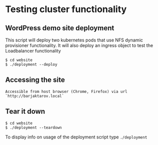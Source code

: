 # Testing cluster functionality
## WordPress demo site deployment

This script will deploy two kubernetes pods that use NFS dynamic provisioner functionality. It will also deploy an ingress object to test the Loadbalancer functionality

```
$ cd website
$ ./deployment --deploy
```
## Accessing the site

```
Accessible from host browser (Chrome, Firefox) via url `http://barjaktarov.local`
```
## Tear it down

```
$ cd website
$ ./deployment --teardown
```

To display info on usage of the deployment script type `./deployment`
